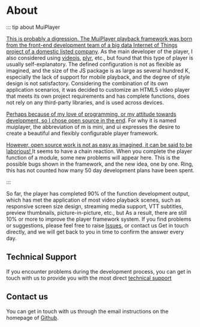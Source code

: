 # About

::: tip about MuiPlayer

<u>This is probably a digression. The MuiPlayer playback framework was born from the front-end development team of a big data Internet of Things project of a domestic listed company</u>.
As the main developer of the player, I also considered using [videojs](https://videojs.com/), [plyr](https://plyr.io/), etc., but found that this type of player is usually self-explanatory. The defined configuration is not as flexible as imagined, and the size of the JS package is as large as several hundred K, especially the lack of support for mobile playback, and the degree of style design is not satisfactory. Considering the combination of its own application scenarios, it was decided to customize an HTML5 video player that meets its own project requirements and has complete functions, does not rely on any third-party libraries, and is used across devices.

<u>Perhaps because of my love of programming, or my attitude towards development, so I chose open source in the end</u>. For why it is named muiplayer, the abbreviation of m is mini, and ui expresses the desire to create a beautiful and flexibly configurable player framework.

<u>However, open source work is not as easy as imagined, it can be said to be laborious! </u>It seems to have a chain reaction. When you complete the player function of a module, some new problems will appear here. This is the possible bugs shown in the framework, and the new idea, one by one. Ring, this has not counted how many 50 day development plans have been spent.

:::

So far, the player has completed 90% of the function development output, which has met the application of most video playback scenes, such as responsive screen size design, streaming media support, VTT subtitles, preview thumbnails, picture-in-picture, etc., but As a result, there are still 10% or more to improve the player framework system. If you find problems or suggestions, please feel free to raise [Issues](https://github.com/muiplayer/hello-muiplayer/issues), or contact us Get in touch directly, and we will get back to you in time to confirm the answer every day.



## Technical Support

If you encounter problems during the development process, you can get in touch with us to provide you with the most direct [technical support](https://gum.co/ZhDmv)</u>



## Contact us

You can get in touch with us through the email instructions on the homepage of [Github](https://github.com/muiplayer).